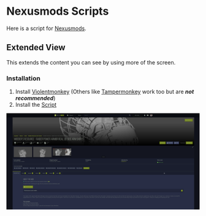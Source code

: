 # Nexusmods Scripts

Here is a script for [Nexusmods][2].

## Extended View
This extends the content you can see by using more of the screen.

### Installation
1. Install [Violentmonkey][5] (Others like [Tampermonkey][6] work too but are ***not recommended***)
2. Install the [Script][7]

<img src="https://github.com/Official-Husko/violentmonkey-scripts/blob/main/previews/nexusmods-extended-view.png">

[1]: https://github.com/Official-Husko/violentmonkey-scripts
[2]: https://nexusmods.com/
[5]: https://violentmonkey.github.io/
[6]: https://tampermonkey.net/
[7]: https://github.com/Official-Husko/violentmonkey-scripts/raw/main/nexusmods/nexusmods-extended-view.user.js